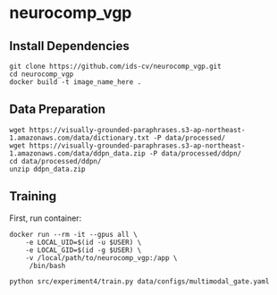 neurocomp_vgp
==============================

## Install Dependencies

```
git clone https://github.com/ids-cv/neurocomp_vgp.git
cd neurocomp_vgp
docker build -t image_name_here .
```

## Data Preparation
```
wget https://visually-grounded-paraphrases.s3-ap-northeast-1.amazonaws.com/data/dictionary.txt -P data/processed/
wget https://visually-grounded-paraphrases.s3-ap-northeast-1.amazonaws.com/data/ddpn_data.zip -P data/processed/ddpn/
cd data/processed/ddpn/
unzip ddpn_data.zip
```

## Training

First, run container:

```
docker run --rm -it --gpus all \
    -e LOCAL_UID=$(id -u $USER) \
    -e LOCAL_GID=$(id -g $USER) \
    -v /local/path/to/neurocomp_vgp:/app \
     /bin/bash
```

```
python src/experiment4/train.py data/configs/multimodal_gate.yaml
```

